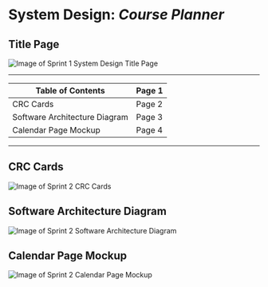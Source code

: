 # System Design: *Course Planner*

## **Title Page**
![Image of Sprint 1 System Design Title Page](https://github.com/UTMCSC301/project-full-throttle-axolotl/blob/master/doc/img/S1%20-%20System%20Design%20Title%20Page.png)

------------------------------------------------
Table of Contents               | Page 1
------------------------------- | --------------
CRC Cards                       | Page 2
Software Architecture Diagram   | Page 3
Calendar Page Mockup            | Page 4
------------------------------------------------

## **CRC Cards**
![Image of Sprint 2 CRC Cards](https://github.com/UTMCSC301/project-full-throttle-axolotl/blob/master/doc/img/S2%20-%20CRC%20Cards.png)

## **Software Architecture Diagram**
![Image of Sprint 2 Software Architecture Diagram](https://github.com/UTMCSC301/project-full-throttle-axolotl/blob/master/doc/img/S1%20-%20Software%20Architecture%20Diagram.png)

## **Calendar Page Mockup**
![Image of Sprint 2 Calendar Page Mockup](https://github.com/UTMCSC301/project-full-throttle-axolotl/blob/master/doc/img/S2%20-%20Draft%20-%20Calendar%20Web%20Page.jpg)

